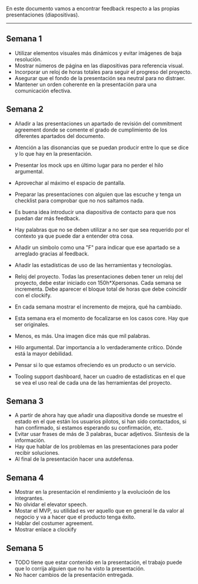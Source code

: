 En este documento vamos a encontrar feedback respecto a las propias presentaciones (diapositivas).

---

## Semana 1

- Utilizar elementos visuales más dinámicos y evitar imágenes de baja resolución.
- Mostrar números de página en las diapositivas para referencia visual.
- Incorporar un reloj de horas totales para seguir el progreso del proyecto.
- Asegurar que el fondo de la presentación sea neutral para no distraer.
- Mantener un orden coherente en la presentación para una comunicación efectiva.

## Semana 2

- Añadir a las presentaciones un apartado de revisión del commitment agreement donde se comente el grado de cumplimiento de los diferentes apartados del documento.

- Atención a las disonancias que se puedan producir entre lo que se dice y lo que hay en la presentación.

- Presentar los mock ups en último lugar para no perder el hilo argumental.

- Aprovechar al máximo el espacio de pantalla.

- Preparar las presentaciones con alguien que las escuche y tenga un checklist para comprobar que no nos saltamos nada.

- Es buena idea introducir una diapositiva de contacto para que nos puedan dar más feedback.

- Hay palabras que no se deben utilizar a no ser que sea requerido por el contexto ya que puede dar a entender otra cosa.

- Añadir un simbolo como una "F" para indicar que ese apartado se a arreglado gracias al feedback.
- Añadir las estadísticas de uso de las herramientas y tecnologías.
- Reloj del proyecto. Todas las presentaciones deben tener un reloj del proyecto, debe estar iniciado con 150h\*Xpersonas. Cada semana se incrementa. Debe aparecer el bloque total de horas que debe coincidir con el clockify.
- En cada semana mostrar el incremento de mejora, qué ha cambiado.
- Esta semana era el momento de focalizarse en los casos core. Hay que ser originales.
- Menos, es más. Una imagen dice más que mil palabras.
- Hilo argumental. Dar importancia a lo verdaderamente crítico. Dónde está la mayor debilidad.
- Pensar si lo que estamos ofreciendo es un producto o un servicio.
- Tooling support dashboard, hacer un cuadro de estadísticas en el que se vea el uso real de cada una de las herramientas del proyecto.

## Semana 3

- A partir de ahora hay que añadir una diapositiva donde se muestre el estado en el que están los usuarios pilotos, si han sido contactados, si han confirmado, si estamos esperando su confirmación, etc.
- Evitar usar frases de más de 3 palabras, bucar adjetivos. Sisntesis de la información.
- Hay que hablar de los problemas en las presentaciones para poder recibir soluciones.
- Al final de la presentación hacer una autdefensa.

## Semana 4

- Mostrar en la presentación el rendimiento y la evolucioón de los integrantes.
- No olvidar el elevator speech.
- Mostar el MVP, su utilidad es ver aquello que en general le da valor al negocio y va a hacer que el producto tenga éxito.
- Hablar del costumer agreement.
- Mostrar enlace a clockify

## Semana 5

- TODO tiene que estar contenido en la presentación, el trabajo puede que lo corrija alguien que no ha visto la presentación.
- No hacer cambios de la presentación entregada.
